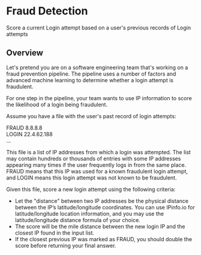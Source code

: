 # Fraud Detection
Score a current Login attempt based on a user's previous records of Login attempts

## Overview

Let's pretend you are on a software engineering team that's working on a fraud prevention pipeline. The pipeline uses a number of factors and advanced machine learning to determine whether a login attempt is fraudulent. 

For one step in the pipeline, your team wants to use IP information to score the likelihood of a login being fraudulent. 

Assume you have a file with the user's past record of login attempts: 

   FRAUD 8.8.8.8  
   LOGIN 22.4.62.188  
   ... 

This file is a list of IP addresses from which a login was attempted.  The list may contain hundreds or thousands of entries with some IP addresses appearing many times if the user frequently logs in from the same place.  FRAUD means that this IP was used for a known fraudulent login attempt, and LOGIN means this login attempt was not known to be fraudulent.   

Given this file, score a new login attempt using the following criteria: 
* Let the "distance" between two IP addresses be the physical distance between the IP’s latitude/longitude coordinates. You can use IPinfo.io for latitude/longitude location information, and you may use the latitude/longitude distance formula of your choice. 
* The score will be the mile distance between the new login IP and the closest IP found in the input list. 
* If the closest previous IP was marked as FRAUD, you should double the score before returning your final answer.
